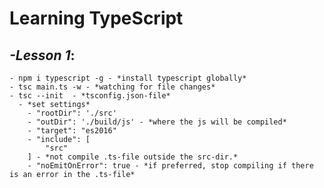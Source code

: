 # Learning TypeScript

## _-Lesson 1_:

    - npm i typescript -g - *install typescript globally*
    - tsc main.ts -w - *watching for file changes*
    - tsc --init  - *tsconfig.json-file*
      - *set settings*
        - "rootDir": './src'
        - "outDir": './build/js' - *where the js will be compiled*
        - "target": "es2016"
        - "include": [
            "src"
        ] - *not compile .ts-file outside the src-dir.*
        - "noEmitOnError": true - *if preferred, stop compiling if there is an error in the .ts-file*
